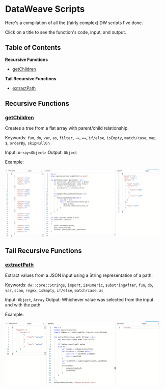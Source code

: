 # DataWeave Scripts

Here's a compilation of all the (fairly complex) DW scripts I've done.

Click on a title to see the function's code, input, and output.

## Table of Contents

**Recursive Functions**
- [getChildren](#getchildren)

**Tail Recursive Functions**
- [extractPath](#extractpath)

## Recursive Functions

### [getChildren](/getChildren)

Creates a tree from a flat array with parent/child relationship.

Keywords: `fun`, `do`, `var`, `as`, `filter`, `~=`, `==`, `if/else`, `isEmpty`, `match/case`, `map`, `$`, `orderBy`, `skipNullOn`

Input: `Array<Object>`
Output: `Object`

Example:

![getChildren recursive function used from the DataWeave Playground](/images/getChildren.png)

## Tail Recursive Functions

### [extractPath](/extractPath)

Extract values from a JSON input using a String representation of a path.

Keywords: `dw::core::Strings`, `import`, `isNumeric`, `substringAfter`, `fun`, `do`, `var`, `scan`, `regex`, `isEmpty`, `if/else`, `match/case`, `as`

Input: `Object`, `Array`
Output: Whichever value was selected from the input and with the path.

Example:

![extractPath tail recursive function used from the DataWeave Playground](/images/extractPath.png)
